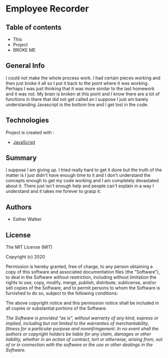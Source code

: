 # Employee Recorder

## Table of contents

- This
- Project
- BROKE ME

## General Info

I could not make the whole process work. I had certain pieces working and then just broke it all so I put it back to the point where it was working. Perhaps I was just thinking that it was more similar to the last homework and it was not. My brain is broken at this point and I know there are a lot of functions in there that did not get called an I suppose I just am barely understanding Javascript is the bottom line and I get lost in the code.

## Technologies

Project is created with :

- [JavaScript](https://www.javascript.com/)

## Summary

I suppose I am giving up. I tried really hard to get it done but the truth of the matter is I just didn't have enough time to it and I don't understand the concepts enough to get my code working and I am completely devastated about it. There just isn't enough help and people can't explain in a way I understand and it takes me forever to grasp it.

## Authors

- Esther Walker

## License

The MIT License (MIT)

Copyright (c) 2020

Permission is hereby granted, free of charge, to any person obtaining a copy
of this software and associated documentation files (the "Software"), to deal
in the Software without restriction, including without limitation the rights
to use, copy, modify, merge, publish, distribute, sublicense, and/or sell
copies of the Software, and to permit persons to whom the Software is
furnished to do so, subject to the following conditions:

The above copyright notice and this permission notice shall be included in
all copies or substantial portions of the Software.

_The Software is provided “as is”, without warranty of any kind, express or implied, including but not limited to the warranties of merchantability, fitness for a particular purpose and noninfringement. In no event shall the authors or copyright holders be liable for any claim, damages or other liability, whether in an action of contract, tort or otherwise, arising from, out of or in connection with the software or the use or other dealings in the Software._
